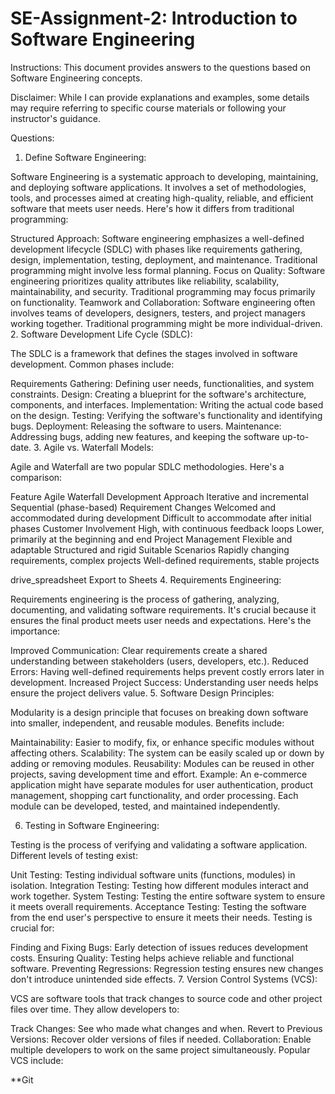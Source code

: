 # SE-Assignment-2: Introduction to Software Engineering

Instructions: This document provides answers to the questions based on Software Engineering concepts.

Disclaimer: While I can provide explanations and examples, some details may require referring to specific course materials or following your instructor's guidance.

Questions:

1. Define Software Engineering:

Software Engineering is a systematic approach to developing, maintaining, and deploying software applications. It involves a set of methodologies, tools, and processes aimed at creating high-quality, reliable, and efficient software that meets user needs. Here's how it differs from traditional programming:

Structured Approach: Software engineering emphasizes a well-defined development lifecycle (SDLC) with phases like requirements gathering, design, implementation, testing, deployment, and maintenance. Traditional programming might involve less formal planning.
Focus on Quality: Software engineering prioritizes quality attributes like reliability, scalability, maintainability, and security. Traditional programming may focus primarily on functionality.
Teamwork and Collaboration: Software engineering often involves teams of developers, designers, testers, and project managers working together. Traditional programming might be more individual-driven.
2. Software Development Life Cycle (SDLC):

The SDLC is a framework that defines the stages involved in software development. Common phases include:

Requirements Gathering: Defining user needs, functionalities, and system constraints.
Design: Creating a blueprint for the software's architecture, components, and interfaces.
Implementation: Writing the actual code based on the design.
Testing: Verifying the software's functionality and identifying bugs.
Deployment: Releasing the software to users.
Maintenance: Addressing bugs, adding new features, and keeping the software up-to-date.
3. Agile vs. Waterfall Models:

Agile and Waterfall are two popular SDLC methodologies. Here's a comparison:

Feature Agile Waterfall
Development Approach Iterative and incremental Sequential (phase-based)
Requirement Changes Welcomed and accommodated during development Difficult to accommodate after initial phases
Customer Involvement High, with continuous feedback loops Lower, primarily at the beginning and end
Project Management Flexible and adaptable Structured and rigid
Suitable Scenarios Rapidly changing requirements, complex projects Well-defined requirements, stable projects

drive_spreadsheet
Export to Sheets
4. Requirements Engineering:

Requirements engineering is the process of gathering, analyzing, documenting, and validating software requirements. It's crucial because it ensures the final product meets user needs and expectations. Here's the importance:

Improved Communication: Clear requirements create a shared understanding between stakeholders (users, developers, etc.).
Reduced Errors: Having well-defined requirements helps prevent costly errors later in development.
Increased Project Success: Understanding user needs helps ensure the project delivers value.
5. Software Design Principles:

Modularity is a design principle that focuses on breaking down software into smaller, independent, and reusable modules. Benefits include:

Maintainability: Easier to modify, fix, or enhance specific modules without affecting others.
Scalability: The system can be easily scaled up or down by adding or removing modules.
Reusability: Modules can be reused in other projects, saving development time and effort.
Example: An e-commerce application might have separate modules for user authentication, product management, shopping cart functionality, and order processing. Each module can be developed, tested, and maintained independently.

6. Testing in Software Engineering:

Testing is the process of verifying and validating a software application. Different levels of testing exist:

Unit Testing: Testing individual software units (functions, modules) in isolation.
Integration Testing: Testing how different modules interact and work together.
System Testing: Testing the entire software system to ensure it meets overall requirements.
Acceptance Testing: Testing the software from the end user's perspective to ensure it meets their needs.
Testing is crucial for:

Finding and Fixing Bugs: Early detection of issues reduces development costs.
Ensuring Quality: Testing helps achieve reliable and functional software.
Preventing Regressions: Regression testing ensures new changes don't introduce unintended side effects.
7. Version Control Systems (VCS):

VCS are software tools that track changes to source code and other project files over time. They allow developers to:

Track Changes: See who made what changes and when.
Revert to Previous Versions: Recover older versions of files if needed.
Collaboration: Enable multiple developers to work on the same project simultaneously.
Popular VCS include:

**Git
